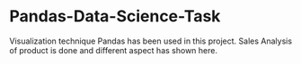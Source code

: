 # Pandas-Data-Science-Task
Visualization technique Pandas has been used in this project.
Sales Analysis of product is done and different aspect has shown here.
